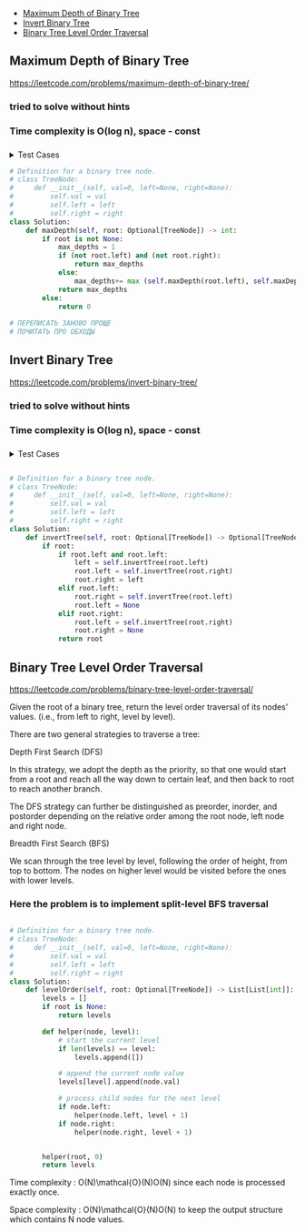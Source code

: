 + [Maximum Depth of Binary Tree](#maximum-depth-of-binary-tree)
+ [Invert Binary Tree](#invert-binary-tree)
+ [Binary Tree Level Order Traversal](#binary-tree-level-order-traversal)

## Maximum Depth of Binary Tree

https://leetcode.com/problems/maximum-depth-of-binary-tree/

### tried to solve without hints 
### Time complexity is O(log n), space - const
### 

<details><summary>Test Cases</summary><blockquote>
        

</blockquote></details>


```python
# Definition for a binary tree node.
# class TreeNode:
#     def __init__(self, val=0, left=None, right=None):
#         self.val = val
#         self.left = left
#         self.right = right
class Solution:
    def maxDepth(self, root: Optional[TreeNode]) -> int:
        if root is not None:
            max_depths = 1
            if (not root.left) and (not root.right):
                return max_depths
            else:
                max_depths+= max (self.maxDepth(root.left), self.maxDepth(root.right))
            return max_depths
        else:
            return 0
            
# ПЕРЕПИСАТЬ ЗАНОВО ПРОЩЕ
# ПОЧИТАТЬ ПРО ОБХОДЫ
```

## Invert Binary Tree

https://leetcode.com/problems/invert-binary-tree/

### tried to solve without hints 
### Time complexity is O(log n), space - const
### 

<details><summary>Test Cases</summary><blockquote>   

</blockquote></details>


```python

# Definition for a binary tree node.
# class TreeNode:
#     def __init__(self, val=0, left=None, right=None):
#         self.val = val
#         self.left = left
#         self.right = right
class Solution:
    def invertTree(self, root: Optional[TreeNode]) -> Optional[TreeNode]:
        if root:
            if root.left and root.left:
                left = self.invertTree(root.left)
                root.left = self.invertTree(root.right)
                root.right = left
            elif root.left:
                root.right = self.invertTree(root.left)
                root.left = None
            elif root.right:
                root.left = self.invertTree(root.right)
                root.right = None
            return root
```


## Binary Tree Level Order Traversal
https://leetcode.com/problems/binary-tree-level-order-traversal/

Given the root of a binary tree, return the level order traversal of its nodes' values. (i.e., from left to right, level by level).

There are two general strategies to traverse a tree:

Depth First Search (DFS)

In this strategy, we adopt the depth as the priority, so that one
would start from a root and reach all the way down to certain leaf,
and then back to root to reach another branch.

The DFS strategy can further be distinguished as
preorder, inorder, and postorder depending on the relative order
among the root node, left node and right node.

Breadth First Search (BFS)

We scan through the tree level by level, following the order of height,
from top to bottom. The nodes on higher level would be visited before
the ones with lower levels.

### Here the problem is to implement split-level BFS traversal


```python

# Definition for a binary tree node.
# class TreeNode:
#     def __init__(self, val=0, left=None, right=None):
#         self.val = val
#         self.left = left
#         self.right = right
class Solution:
    def levelOrder(self, root: Optional[TreeNode]) -> List[List[int]]:
        levels = []
        if root is None:
            return levels

        def helper(node, level):
            # start the current level
            if len(levels) == level:
                levels.append([])

            # append the current node value
            levels[level].append(node.val)

            # process child nodes for the next level
            if node.left:
                helper(node.left, level + 1)
            if node.right:
                helper(node.right, level + 1)


        helper(root, 0)
        return levels

```

Time complexity : O(N)\mathcal{O}(N)O(N) since each node is processed
exactly once.

Space complexity : O(N)\mathcal{O}(N)O(N) to keep the output structure which
contains N node values.


